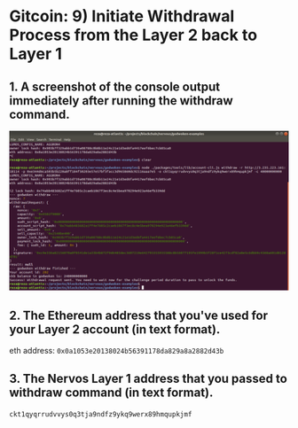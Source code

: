 # Gitcoin: 9) Initiate Withdrawal Process from the Layer 2 back to Layer 1

## 1. A screenshot of the console output immediately after running the withdraw command.
![](withdraw.png)

## 2. The Ethereum address that you've used for your Layer 2 account (in text format).
eth address: `0x0a1053e20138024b56391178da829a8a2882d43b`

## 3. The Nervos Layer 1 address that you passed to withdraw command (in text format).
`ckt1qyqrrudvvys0q3tja9ndfz9ykq9werx89hmqupkjmf`

